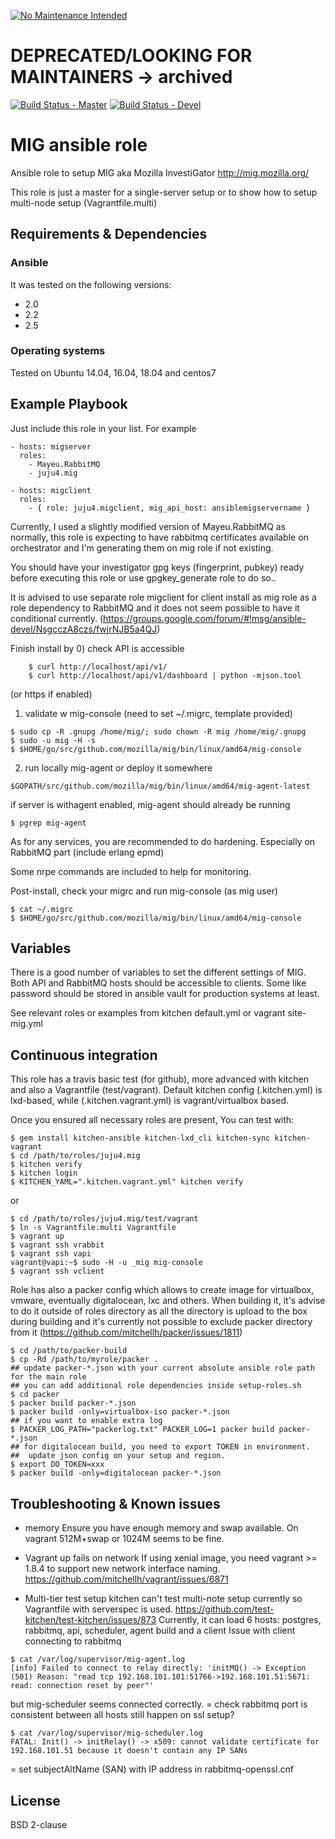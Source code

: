 [![No Maintenance Intended](http://unmaintained.tech/badge.svg)](http://unmaintained.tech/)
# DEPRECATED/LOOKING FOR MAINTAINERS -> archived

[![Build Status - Master](https://travis-ci.org/juju4/ansible-mig.svg?branch=master)](https://travis-ci.org/juju4/ansible-mig)
[![Build Status - Devel](https://travis-ci.org/juju4/ansible-mig.svg?branch=devel)](https://travis-ci.org/juju4/ansible-mig/branches)

# MIG ansible role

Ansible role to setup MIG aka Mozilla InvestiGator
http://mig.mozilla.org/

This role is just a master for a single-server setup or to show how to setup multi-node setup (Vagrantfile.multi)

## Requirements & Dependencies

### Ansible
It was tested on the following versions:
 * 2.0
 * 2.2
 * 2.5

### Operating systems

Tested on Ubuntu 14.04, 16.04, 18.04 and centos7

## Example Playbook

Just include this role in your list.
For example

```
- hosts: migserver
  roles:
    - Mayeu.RabbitMQ
    - juju4.mig

- hosts: migclient
  roles:
    - { role: juju4.migclient, mig_api_host: ansiblemigservername }

```

Currently, I used a slightly modified version of Mayeu.RabbitMQ as normally, this role is expecting to have rabbitmq certificates available on orchestrator and I'm generating them on mig role if not existing.

You should have your investigator gpg keys (fingerprint, pubkey) ready before executing this role or use gpgkey_generate role to do so..

It is advised to use separate role migclient for client install as mig role as a role dependency to RabbitMQ and it does not seem possible to have it conditional currently. (https://groups.google.com/forum/#!msg/ansible-devel/NsgcczA8czs/fwjrNJB5a4QJ)

Finish install by
0) check API is accessible
```
    $ curl http://localhost/api/v1/
    $ curl http://localhost/api/v1/dashboard | python -mjson.tool
```
(or https if enabled)
1) validate w mig-console (need to set ~/.migrc, template provided)
```
$ sudo cp -R .gnupg /home/mig/; sudo chown -R mig /home/mig/.gnupg
$ sudo -u mig -H -s
$ $HOME/go/src/github.com/mozilla/mig/bin/linux/amd64/mig-console
```
2) run locally mig-agent or deploy it somewhere
```
$GOPATH/src/github.com/mozilla/mig/bin/linux/amd64/mig-agent-latest
```
if server is withagent enabled, mig-agent should already be running
```
$ pgrep mig-agent
```
As for any services, you are recommended to do hardening.
Especially on RabbitMQ part (include erlang epmd)

Some nrpe commands are included to help for monitoring.

Post-install, check your migrc and run mig-console (as mig user)
```
$ cat ~/.migrc
$ $HOME/go/src/github.com/mozilla/mig/bin/linux/amd64/mig-console
```

## Variables

There is a good number of variables to set the different settings of MIG. Both API and RabbitMQ hosts should be accessible to clients.
Some like password should be stored in ansible vault for production systems at least.

See relevant roles or examples from kitchen default.yml or vagrant site-mig.yml

## Continuous integration

This role has a travis basic test (for github), more advanced with kitchen and also a Vagrantfile (test/vagrant).
Default kitchen config (.kitchen.yml) is lxd-based, while (.kitchen.vagrant.yml) is vagrant/virtualbox based.

Once you ensured all necessary roles are present, You can test with:
```
$ gem install kitchen-ansible kitchen-lxd_cli kitchen-sync kitchen-vagrant
$ cd /path/to/roles/juju4.mig
$ kitchen verify
$ kitchen login
$ KITCHEN_YAML=".kitchen.vagrant.yml" kitchen verify
```
or
```
$ cd /path/to/roles/juju4.mig/test/vagrant
$ ln -s Vagrantfile.multi Vagrantfile
$ vagrant up
$ vagrant ssh vrabbit
$ vagrant ssh vapi
vagrant@vapi:~$ sudo -H -u _mig mig-console
$ vagrant ssh vclient
```

Role has also a packer config which allows to create image for virtualbox, vmware, eventually digitalocean, lxc and others.
When building it, it's advise to do it outside of roles directory as all the directory is upload to the box during building 
and it's currently not possible to exclude packer directory from it (https://github.com/mitchellh/packer/issues/1811)
```
$ cd /path/to/packer-build
$ cp -Rd /path/to/myrole/packer .
## update packer-*.json with your current absolute ansible role path for the main role
## you can add additional role dependencies inside setup-roles.sh
$ cd packer
$ packer build packer-*.json
$ packer build -only=virtualbox-iso packer-*.json
## if you want to enable extra log
$ PACKER_LOG_PATH="packerlog.txt" PACKER_LOG=1 packer build packer-*.json
## for digitalocean build, you need to export TOKEN in environment.
##  update json config on your setup and region.
$ export DO_TOKEN=xxx
$ packer build -only=digitalocean packer-*.json
```


## Troubleshooting & Known issues

* memory
Ensure you have enough memory and swap available. On vagrant 512M+swap or 1024M seems to be fine.

* Vagrant up fails on network
If using xenial image, you need vagrant >= 1.8.4 to support new network interface naming.
https://github.com/mitchellh/vagrant/issues/6871

* Multi-tier test setup
kitchen can't test multi-note setup currently so Vagrantfile with serverspec is used.
https://github.com/test-kitchen/test-kitchen/issues/873
Currently, it can load 6 hosts: postgres, rabbitmq, api, scheduler, agent build and a client
Issue with client connecting to rabbitmq
```
$ cat /var/log/supervisor/mig-agent.log
[info] Failed to connect to relay directly: 'initMQ() -> Exception (501) Reason: "read tcp 192.168.101.101:51766->192.168.101.51:5671: read: connection reset by peer"'
```
but mig-scheduler seems connected correctly.
= check rabbitmq port is consistent between all hosts
  still happen on ssl setup?

```
$ cat /var/log/supervisor/mig-scheduler.log
FATAL: Init() -> initRelay() -> x509: cannot validate certificate for 192.168.101.51 because it doesn't contain any IP SANs
```
= set subjectAltName (SAN) with IP address in rabbitmq-openssl.cnf


## License

BSD 2-clause



